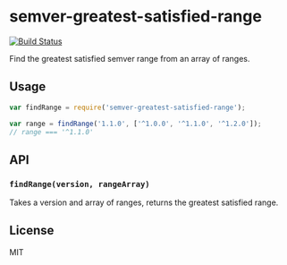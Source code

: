 semver-greatest-satisfied-range
===============================

[![Build Status](https://travis-ci.org/phated/semver-greatest-satisfied-range.svg?branch=master)](https://travis-ci.org/phated/semver-greatest-satisfied-range)

Find the greatest satisfied semver range from an array of ranges.

## Usage

```js
var findRange = require('semver-greatest-satisfied-range');

var range = findRange('1.1.0', ['^1.0.0', '^1.1.0', '^1.2.0']);
// range === '^1.1.0'
```

## API

### `findRange(version, rangeArray)`

Takes a version and array of ranges, returns the greatest satisfied range.

## License

MIT
